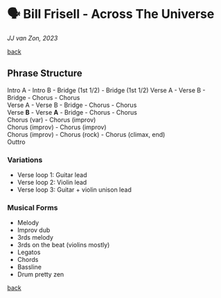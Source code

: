 🗣️ Bill Frisell - Across The Universe
======================================

*JJ van Zon, 2023*

[back](./README.md)

Phrase Structure
----------------

Intro A - Intro B - Bridge (1st 1/2) - Bridge (1st 1/2)
Verse A - Verse B - Bridge - Chorus - Chorus  
Verse A - Verse B - Bridge - Chorus - Chorus  
Verse __B__ - Verse __A__ - Bridge - Chorus - Chorus  
Chorus (var) - Chorus (improv)  
Chorus (improv) - Chorus (improv)  
Chorus (improv) - Chorus (rock) - Chorus (climax, end)  
Outtro  

### Variations

- Verse loop 1: Guitar lead
- Verse loop 2: Violin lead
- Verse loop 3: Guitar + violin unison lead

### Musical Forms

- Melody
- Improv dub
- 3rds melody
- 3rds on the beat (violins mostly)
- Legatos
- Chords
- Bassline
- Drum pretty zen

[back](./README.md)